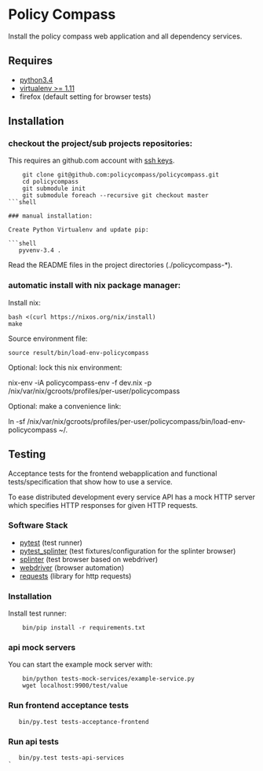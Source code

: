 # Policy Compass

Install the policy compass web application and all dependency services.

## Requires

* [python3.4](python.org)
* [virtualenv >= 1.11](https://virtualenv.pypa.io/en/latest/virtualenv.html#installation)
* firefox (default setting for browser tests)

## Installation

### checkout the project/sub projects repositories:

This requires an github.com account with [ssh keys](https://help.github.com/articles/generating-ssh-keys).

```shell
    git clone git@github.com:policycompass/policycompass.git
    cd policycompass
    git submodule init
    git submodule foreach --recursive git checkout master
```shell

### manual installation:

Create Python Virtualenv and update pip:

```shell
   pyvenv-3.4 .
```

Read the README files in the project directories (./policycompass-*).

### automatic install with nix package manager:

Install nix:

    bash <(curl https://nixos.org/nix/install)
    make

Source environment file:

    source result/bin/load-env-policycompass

Optional: lock this nix environment:

  nix-env -iA policycompass-env -f dev.nix -p /nix/var/nix/gcroots/profiles/per-user/policycompass

Optional: make a convenience link:

  ln -sf /nix/var/nix/gcroots/profiles/per-user/policycompass/bin/load-env-policycompass ~/.


## Testing

Acceptance tests for the frontend webapplication and
functional tests/specification that show how to use a service.

To ease distributed development every service API has a mock HTTP
server which specifies HTTP responses for given HTTP requests.

### Software Stack

* [pytest](http://pytest.org) (test runner)
* [pytest_splinter](https://pypi.python.org/pypi/pytest-splinter) (test fixtures/configuration for the splinter browser)
* [splinter](http://splinter.cobrateam.info/docs) (test browser based on webdriver)
* [webdriver](http://docs.seleniumhq.org) (browser automation)
* [requests](http://docs.python-requests.org) (library for http requests)

### Installation

Install test runner:

```shell
	bin/pip install -r requirements.txt
```

### api mock servers

You can start the example mock server with:

```shell
    bin/python tests-mock-services/example-service.py
    wget localhost:9900/test/value
```

### Run frontend acceptance tests

```shell
   bin/py.test tests-acceptance-frontend
```

### Run api tests

```shell
   bin/py.test tests-api-services
`
